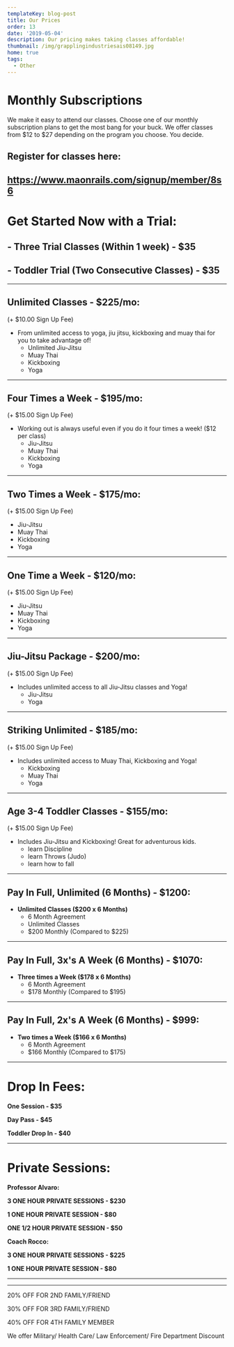 ```yaml
---
templateKey: blog-post
title: Our Prices
order: 13
date: '2019-05-04'
description: Our pricing makes taking classes affordable!
thumbnail: /img/grapplingindustriesais08149.jpg
home: true
tags:
  - Other
---
```

# Monthly Subscriptions

We make it easy to attend our classes. Choose one of our monthly subscription plans to get the most bang for your buck. We offer classes from $12 to $27 depending on the program you choose. You decide.

## Register for classes here:

## <https://www.maonrails.com/signup/member/8s6>

# Get Started Now with a Trial:

## \- Three Trial Classes (Within 1 week) - $35

## \- Toddler Trial (Two Consecutive Classes) - $35

- - -

## Unlimited Classes - $225/mo:

(+ $10.00 Sign Up Fee)

* From unlimited access to yoga, jiu jitsu, kickboxing and muay thai for you to take advantage of! 
  * Unlimited Jiu-Jitsu
  * Muay Thai
  * Kickboxing
  * Yoga

- - -

## Four Times a Week - $195/mo:

(+ $15.00 Sign Up Fee)

* Working out is always useful even if you do it four times a week! ($12 per class)
  * Jiu-Jitsu
  * Muay Thai
  * Kickboxing
  * Yoga

- - -

## Two Times a Week - $175/mo:

(+ $15.00 Sign Up Fee)

* Jiu-Jitsu
* Muay Thai
* Kickboxing
* Yoga

- - -

## One Time a Week - $120/mo:

(+ $15.00 Sign Up Fee)

* Jiu-Jitsu
* Muay Thai
* Kickboxing
* Yoga

- - -

## Jiu-Jitsu Package - $200/mo:

(+ $15.00 Sign Up Fee)

* Includes unlimited access to all Jiu-Jitsu classes and Yoga! 
  * Jiu-Jitsu
  * Yoga

- - -

## Striking Unlimited - $185/mo:

(+ $15.00 Sign Up Fee)

* Includes unlimited access to Muay Thai, Kickboxing and Yoga! 
  * Kickboxing
  * Muay Thai
  * Yoga

- - -

## Age 3-4 Toddler Classes - $155/mo:

(+ $15.00 Sign Up Fee)

* Includes Jiu-Jitsu and Kickboxing! Great for adventurous kids. 
  * learn Discipline
  * learn Throws (Judo)
  * learn how to fall

- - -

## Pay In Full, Unlimited (6 Months) - $1200:

* **Unlimited Classes ($200 x 6 Months)**
  * 6 Month Agreement
  * Unlimited Classes
  * $200 Monthly (Compared to $225)

- - -

## Pay In Full, 3x's A Week (6 Months) - $1070:

* **Three times a Week ($178 x 6 Months)**
  * 6 Month Agreement
  * $178 Monthly (Compared to $195)

- - -

## Pay In Full, 2x's A Week (6 Months) - $999:

* **Two times a Week ($166 x 6 Months)**
  * 6 Month Agreement
  * $166 Monthly (Compared to $175)

- - -

# Drop In Fees:

**One Session - $35**

**Day Pass - $45**

**Toddler Drop In - $40**

- - -

# Private Sessions:

**Professor Alvaro:**

**3 ONE HOUR PRIVATE SESSIONS - $230**

**1 ONE HOUR PRIVATE SESSION - $80**

**ONE 1/2 HOUR PRIVATE SESSION - $50**

**Coach Rocco:** 

**3 ONE HOUR PRIVATE SESSIONS - $225**

**1 ONE HOUR PRIVATE SESSION - $80**

****

- - -

20% OFF FOR  2ND FAMILY/FRIEND 

30% OFF FOR 3RD FAMILY/FRIEND

40% OFF FOR 4TH FAMILY MEMBER

We offer Military/ Health Care/ Law Enforcement/ Fire Department Discount

